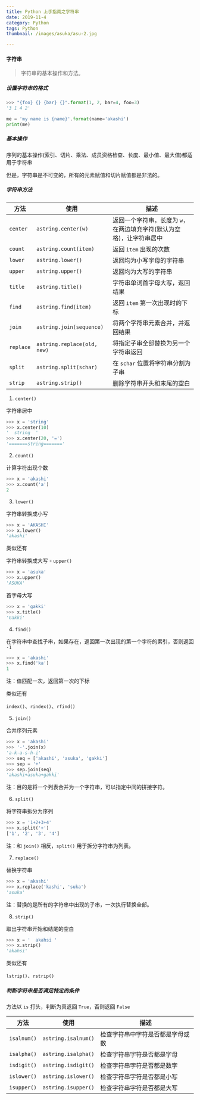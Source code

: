 ```yaml
---
title: Python 上手指南之字符串
date: 2019-11-4
category: Python
tags: Python
thumbnail: /images/asuka/asu-2.jpg

---
```


#### 字符串

> 字符串的基本操作和方法。

<!-- more -->

##### 设置字符串的格式

```python
>>> "{foo} {} {bar} {}".format(1, 2, bar=4, foo=3)
'3 1 4 2'
```

```python
me = 'my name is {name}'.format(name='akashi')
print(me)
```

##### 基本操作

序列的基本操作(索引、切片、乘法、成员资格检查、长度、最小值、最大值)都适用于字符串

但是，字符串是不可变的，所有的元素赋值和切片赋值都是非法的。

##### 字符串方法

方法 | 使用 | 描述
--- | --- | ---
`center` | `astring.center(w)` | 返回一个字符串，长度为 `w`，在两边填充字符(默认为空格)，让字符串居中
`count` | `astring.count(item)` | 返回 `item` 出现的次数
`lower` | `astring.lower()` | 返回均为小写字母的字符串
`upper` | `astring.upper()` | 返回均为大写的字符串
`title` | `astring.title()` | 字符串单词首字母大写，返回结果
`find` | `astring.find(item)` | 返回 `item` 第一次出现时的下标
`join` | `astring.join(sequence)` | 将两个字符串元素合并，并返回结果
`replace` | `astring.replace(old, new)` | 将指定子串全部替换为另一个字符串返回
`split` | `astring.split(schar)` | 在 `schar` 位置将字符串分割为子串
`strip` | `astring.strip()` | 删除字符串开头和末尾的空白

1. `center()`

字符串居中

```python
>>> x = 'string'
>>> x.center(10)
'  string  '
>>> x.center(20, '=')
'=======string======='
```

2. `count()`

计算字符出现个数

```python
>>> x = 'akashi'
>>> x.count('a')
2
```

3. `lower()`

字符串转换成小写

```python
>>> x = 'AKASHI'
>>> x.lower()
'akashi'
```

类似还有

字符串转换成大写 - `upper()`

```python
>>> x = 'asuka'
>>> x.upper()
'ASUKA'
```

首字母大写

```python
>>> x = 'gakki'
>>> x.title()
'Gakki'
```

4. `find()`

在字符串中查找子串，如果存在，返回第一次出现的第一个字符的索引，否则返回 `-1`

```python
>>> x = 'akashi'
>>> x.find('ka')
1
```

注：值匹配一次，返回第一次的下标

类似还有 

`index()`、`rindex()`、`rfind()`

5. `join()`

合并序列元素

```python
>>> x = 'akashi'
>>> '-'.join(x)
'a-k-a-s-h-i'
>>> seq = ['akashi', 'asuka', 'gakki']
>>> sep = '+'
>>> sep.join(seq)
'akashi+asuka+gakki'
```

注：目的是将一个列表合并为一个字符串，可以指定中间的拼接字符。

6. `split()`

将字符串拆分为序列

```python
>>> x = '1+2+3+4'
>>> x.split('+')
['1', '2', '3', '4']
```

注：和 `join()` 相反，`split()` 用于拆分字符串为列表。

7. `replace()`

替换字符串

```python
>>> x = 'akashi'
>>> x.replace('kashi', 'suka')
'asuka'
```

注：替换的是所有的字符串中出现的子串，一次执行替换全部。

8. `strip()`

取出字符串开始和结尾的空白

```python
>>> x = '  akahsi '
>>> x.strip()
'akahsi'
```

类似还有

`lstrip()`、`rstrip()`

##### 判断字符串是否满足特定的条件

方法以 `is` 打头，判断为真返回 `True`，否则返回 `False`

方法 | 使用 | 描述
--- | --- | ---
`isalnum()` | `astring.isalnum()` | 检查字符串中字符是否都是字母或数
`isalpha()` | `astring.isalpha()` | 检查字符串字符是否都是字母
`isdigit()` | `astring.isdigit()` | 检查字符串字符是否都是数字
`islower()` | `astring.islower()` | 检查字符串字符是否都是小写
`isupper()` | `astring.isupper()` | 检查字符串字符是否都是大写
